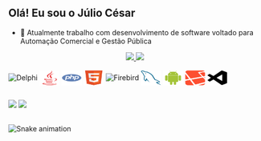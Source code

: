 ## Olá! Eu sou o Júlio César

- 🔭 Atualmente trabalho com desenvolvimento de software voltado para Automação Comercial e Gestão Pública

<div align="center" dir="auto">
  <a href="https://github.com/julioaguillar">
  <img height="160em" src="https://github-readme-stats.vercel.app/api?username=julioaguillar&show_icons=true&theme=dracula">  
  <img height="160em" src="https://github-readme-stats.vercel.app/api/top-langs/?username=julioaguillar&amp;layout=compact&amp;langs_count=7&amp;theme=dracula" style="max-width: 100%;">
</a></div>

<div dir="auto"><br>  
  <img align="center" alt="Delphi" height="30" width="30" src="https://www.embarcadero.com/images/logos/delphi-logo-128.png" style="max-width: 100%;">  
  <img align="center" alt="Java" height="30" width="40" src="https://raw.githubusercontent.com/devicons/devicon/master/icons/java/java-plain.svg" style="max-width: 100%;">
  <img align="center" alt="PHP" height="30" width="40" src="https://raw.githubusercontent.com/devicons/devicon/master/icons/php/php-plain.svg" style="max-width: 100%;">
  <img align="center" alt="HTML" height="30" width="40" src="https://raw.githubusercontent.com/devicons/devicon/master/icons/html5/html5-original.svg" style="max-width: 100%;">  
  <img align="center" alt="Firebird" height="30" width="30" src="https://firebirdsql.org/file/about/firebird-logo-32.png" style="max-width: 100%;">  
  <img align="center" alt="Mysql" height="30" width="40" src="https://raw.githubusercontent.com/devicons/devicon/master/icons/mysql/mysql-plain.svg" style="max-width: 100%;">  
  <img align="center" alt="Android" height="30" width="40" src="https://raw.githubusercontent.com/devicons/devicon/master/icons/android/android-plain.svg" style="max-width: 100%;">
  <img align="center" alt="Laravel" height="30" width="40" src="https://raw.githubusercontent.com/devicons/devicon/master/icons/laravel/laravel-plain.svg" style="max-width: 100%;">
  <img align="center" alt="VScode" height="30" width="40" src="https://raw.githubusercontent.com/devicons/devicon/master/icons/vscode/vscode-plain.svg" style="max-width: 100%;">
</div>

##

<div>
  <a href="mailto:julioaguilar@outlook.com.br"><img src="https://img.shields.io/badge/Microsoft_Outlook-0078D4?style=for-the-badge&logo=microsoft-outlook&logoColor=white" style="max-width: 100%;"></a>
  <a href="https://www.linkedin.com/in/j%C3%BAlio-c%C3%A9sar-b-aguilar-ab6942229" rel="nofollow"><img src="https://img.shields.io/badge/LinkedIn-0077B5?style=for-the-badge&logo=linkedin&logoColor=white" style="max-width: 100%;"></a>
</div>

##

![Snake animation](https://github.com/julioaguillar/julioaguillar/blob/output/github-contribution-grid-snake.svg)
